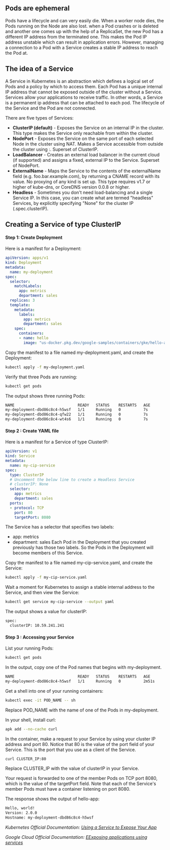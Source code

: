 ## Pods are ephemeral

Pods have a lifecycle and can very easily die. When a worker node dies, the Pods running on the Node are also lost. when a Pod crashes or is deleted and another one comes up with the help of a ReplicaSet, the new Pod has a different IP address from the terminated one. This makes the Pod IP address unstable which can result in application errors. However, managing a connection to a Pod with a Service creates a stable IP address to reach the Pod at.

## The idea of a Service

A Service in Kubernetes is an abstraction which defines a logical set of Pods and a policy by which to access them. Each Pod has a unique internal IP address that cannot be exposed outside of the cluster without a Service. Services allow your applications to receive traffic. In other words, a Service is a permanent ip address that can be attached to each pod. The lifecycle of the Service and the Pod are not connected.

There are five types of Services:

- **ClusterIP (default)** - Exposes the Service on an internal IP in the cluster. This type makes the Service only reachable from within the cluster.
- **NodePort** - Exposes the Service on the same port of each selected Node in the cluster using NAT. Makes a Service accessible from outside the cluster using <NodeIP>:<NodePort>. Superset of ClusterIP.
- **LoadBalancer** - Creates an external load balancer in the current cloud (if supported) and assigns a fixed, external IP to the Service. Superset of NodePort.
- **ExternalName** - Maps the Service to the contents of the externalName field (e.g. foo.bar.example.com), by returning a CNAME record with its value. No proxying of any kind is set up. This type requires v1.7 or higher of kube-dns, or CoreDNS version 0.0.8 or higher.
- **Headless** - Sometimes you don't need load-balancing and a single Service IP. In this case, you can create what are termed "headless" Services, by explicitly specifying "None" for the cluster IP (.spec.clusterIP).

## Creating a Service of type ClusterIP

#### Step 1: Create Deployment
Here is a manifest for a Deployment:

``` YAML
apiVersion: apps/v1
kind: Deployment
metadata:
  name: my-deployment
spec:
  selector:
    matchLabels:
      app: metrics
      department: sales
  replicas: 3
  template:
    metadata:
      labels:
        app: metrics
        department: sales
    spec:
      containers:
      - name: hello
        image: "us-docker.pkg.dev/google-samples/containers/gke/hello-app:2.0"
   ``` 
Copy the manifest to a file named my-deployment.yaml, and create the Deployment:

``` bash
kubectl apply -f my-deployment.yaml

```
Verify that three Pods are running:

```bash 
kubectl get pods
```
The output shows three running Pods:
```bash
NAME                            READY   STATUS    RESTARTS   AGE
my-deployment-dbd86c8c4-h5wsf   1/1     Running   0          7s
my-deployment-dbd86c8c4-qfw22   1/1     Running   0          7s
my-deployment-dbd86c8c4-wt4s6   1/1     Running   0          7s

```

#### Step 2 : Create YAML file
Here is a manifest for a Service of type ClusterIP:

``` YAML
apiVersion: v1
kind: Service
metadata:
  name: my-cip-service
spec:
  type: ClusterIP
  # Uncomment the below line to create a Headless Service
  # clusterIP: None
  selector:
    app: metrics
    department: sales
  ports:
  - protocol: TCP
    port: 80
    targetPort: 8080
```
The Service has a selector that specifies two labels:

- app: metrics
- department: sales
Each Pod in the Deployment that you created previously has those two labels. So the Pods in the Deployment will become members of this Service.

Copy the manifest to a file named my-cip-service.yaml, and create the Service:

``` bash
kubectl apply -f my-cip-service.yaml

```
Wait a moment for Kubernetes to assign a stable internal address to the Service, and then view the Service:
```bash 
kubectl get service my-cip-service --output yaml
```
The output shows a value for clusterIP:

```bash
spec:
  clusterIP: 10.59.241.241
``` 
#### Step 3 : Accessing your Service
List your running Pods:
``` bash
kubectl get pods

```
In the output, copy one of the Pod names that begins with my-deployment.

```bash
NAME                            READY   STATUS    RESTARTS   AGE
my-deployment-dbd86c8c4-h5wsf   1/1     Running   0          2m51s
```
Get a shell into one of your running containers:

```bash 
kubectl exec -it POD_NAME -- sh
```
Replace POD_NAME with the name of one of the Pods in my-deployment.

In your shell, install curl:

```bash
apk add --no-cache curl

```
In the container, make a request to your Service by using your cluster IP address and port 80. Notice that 80 is the value of the port field of your Service. This is the port that you use as a client of the Service.

``` bash
curl CLUSTER_IP:80
```
Replace CLUSTER_IP with the value of clusterIP in your Service.

Your request is forwarded to one of the member Pods on TCP port 8080, which is the value of the targetPort field. Note that each of the Service's member Pods must have a container listening on port 8080.

The response shows the output of hello-app:
```bash 
Hello, world!
Version: 2.0.0
Hostname: my-deployment-dbd86c8c4-h5wsf
```

*Kubernetes Official Documentation: [Using a Service to Expose Your App](https://kubernetes.io/docs/tutorials/kubernetes-basics/expose/expose-intro/)*

*Google Cloud Official Documentation: [EExposing applications using services ](https://cloud.google.com/kubernetes-engine/docs/how-to/exposing-apps)*


